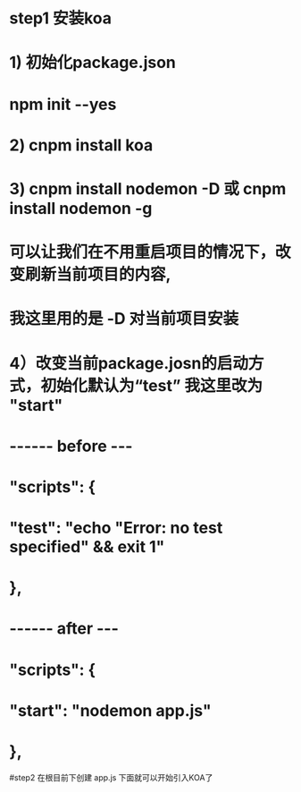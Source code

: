 # step1 安装koa

# 1) 初始化package.json
#   npm init --yes
# 2) cnpm install koa

# 3) cnpm install nodemon -D  或 cnpm install nodemon -g 
#    可以让我们在不用重启项目的情况下，改变刷新当前项目的内容,
#    我这里用的是 -D 对当前项目安装 

# 4）改变当前package.josn的启动方式，初始化默认为“test” 我这里改为 "start"
#
#  ------ before ---
#  "scripts": {
#    "test": "echo \"Error: no test specified\" && exit 1"
#  },

#  ------ after ---
#  "scripts": {
#    "start": "nodemon app.js"
#  },

#step2 在根目前下创建 app.js 下面就可以开始引入KOA了


